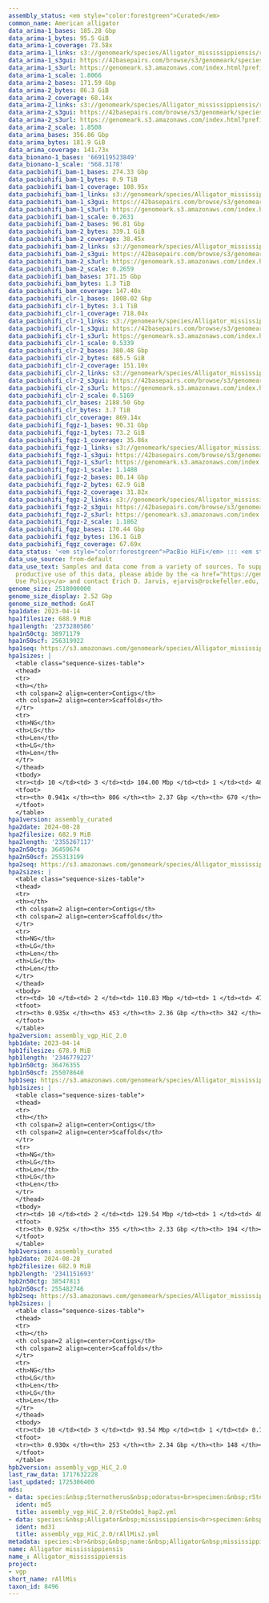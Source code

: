 ```yaml
---
assembly_status: <em style="color:forestgreen">Curated</em>
common_name: American alligator
data_arima-1_bases: 185.28 Gbp
data_arima-1_bytes: 95.5 GiB
data_arima-1_coverage: 73.58x
data_arima-1_links: s3://genomeark/species/Alligator_mississippiensis/rAllMis1/genomic_data/arima/<br>
data_arima-1_s3gui: https://42basepairs.com/browse/s3/genomeark/species/Alligator_mississippiensis/rAllMis1/genomic_data/arima/
data_arima-1_s3url: https://genomeark.s3.amazonaws.com/index.html?prefix=species/Alligator_mississippiensis/rAllMis1/genomic_data/arima/
data_arima-1_scale: 1.8066
data_arima-2_bases: 171.59 Gbp
data_arima-2_bytes: 86.3 GiB
data_arima-2_coverage: 68.14x
data_arima-2_links: s3://genomeark/species/Alligator_mississippiensis/rAllMis2/genomic_data/arima/<br>
data_arima-2_s3gui: https://42basepairs.com/browse/s3/genomeark/species/Alligator_mississippiensis/rAllMis2/genomic_data/arima/
data_arima-2_s3url: https://genomeark.s3.amazonaws.com/index.html?prefix=species/Alligator_mississippiensis/rAllMis2/genomic_data/arima/
data_arima-2_scale: 1.8508
data_arima_bases: 356.86 Gbp
data_arima_bytes: 181.9 GiB
data_arima_coverage: 141.73x
data_bionano-1_bases: '669119523849'
data_bionano-1_scale: '568.3178'
data_pacbiohifi_bam-1_bases: 274.33 Gbp
data_pacbiohifi_bam-1_bytes: 0.9 TiB
data_pacbiohifi_bam-1_coverage: 108.95x
data_pacbiohifi_bam-1_links: s3://genomeark/species/Alligator_mississippiensis/rAllMis1/genomic_data/pacbio_hifi/<br>
data_pacbiohifi_bam-1_s3gui: https://42basepairs.com/browse/s3/genomeark/species/Alligator_mississippiensis/rAllMis1/genomic_data/pacbio_hifi/
data_pacbiohifi_bam-1_s3url: https://genomeark.s3.amazonaws.com/index.html?prefix=species/Alligator_mississippiensis/rAllMis1/genomic_data/pacbio_hifi/
data_pacbiohifi_bam-1_scale: 0.2631
data_pacbiohifi_bam-2_bases: 96.81 Gbp
data_pacbiohifi_bam-2_bytes: 339.1 GiB
data_pacbiohifi_bam-2_coverage: 38.45x
data_pacbiohifi_bam-2_links: s3://genomeark/species/Alligator_mississippiensis/rAllMis2/genomic_data/pacbio_hifi/<br>
data_pacbiohifi_bam-2_s3gui: https://42basepairs.com/browse/s3/genomeark/species/Alligator_mississippiensis/rAllMis2/genomic_data/pacbio_hifi/
data_pacbiohifi_bam-2_s3url: https://genomeark.s3.amazonaws.com/index.html?prefix=species/Alligator_mississippiensis/rAllMis2/genomic_data/pacbio_hifi/
data_pacbiohifi_bam-2_scale: 0.2659
data_pacbiohifi_bam_bases: 371.15 Gbp
data_pacbiohifi_bam_bytes: 1.3 TiB
data_pacbiohifi_bam_coverage: 147.40x
data_pacbiohifi_clr-1_bases: 1808.02 Gbp
data_pacbiohifi_clr-1_bytes: 3.1 TiB
data_pacbiohifi_clr-1_coverage: 718.04x
data_pacbiohifi_clr-1_links: s3://genomeark/species/Alligator_mississippiensis/rAllMis1/genomic_data/pacbio_hifi/<br>
data_pacbiohifi_clr-1_s3gui: https://42basepairs.com/browse/s3/genomeark/species/Alligator_mississippiensis/rAllMis1/genomic_data/pacbio_hifi/
data_pacbiohifi_clr-1_s3url: https://genomeark.s3.amazonaws.com/index.html?prefix=species/Alligator_mississippiensis/rAllMis1/genomic_data/pacbio_hifi/
data_pacbiohifi_clr-1_scale: 0.5339
data_pacbiohifi_clr-2_bases: 380.48 Gbp
data_pacbiohifi_clr-2_bytes: 685.5 GiB
data_pacbiohifi_clr-2_coverage: 151.10x
data_pacbiohifi_clr-2_links: s3://genomeark/species/Alligator_mississippiensis/rAllMis2/genomic_data/pacbio_hifi/<br>
data_pacbiohifi_clr-2_s3gui: https://42basepairs.com/browse/s3/genomeark/species/Alligator_mississippiensis/rAllMis2/genomic_data/pacbio_hifi/
data_pacbiohifi_clr-2_s3url: https://genomeark.s3.amazonaws.com/index.html?prefix=species/Alligator_mississippiensis/rAllMis2/genomic_data/pacbio_hifi/
data_pacbiohifi_clr-2_scale: 0.5169
data_pacbiohifi_clr_bases: 2188.50 Gbp
data_pacbiohifi_clr_bytes: 3.7 TiB
data_pacbiohifi_clr_coverage: 869.14x
data_pacbiohifi_fqgz-1_bases: 90.31 Gbp
data_pacbiohifi_fqgz-1_bytes: 73.2 GiB
data_pacbiohifi_fqgz-1_coverage: 35.86x
data_pacbiohifi_fqgz-1_links: s3://genomeark/species/Alligator_mississippiensis/rAllMis1/genomic_data/pacbio_hifi/<br>
data_pacbiohifi_fqgz-1_s3gui: https://42basepairs.com/browse/s3/genomeark/species/Alligator_mississippiensis/rAllMis1/genomic_data/pacbio_hifi/
data_pacbiohifi_fqgz-1_s3url: https://genomeark.s3.amazonaws.com/index.html?prefix=species/Alligator_mississippiensis/rAllMis1/genomic_data/pacbio_hifi/
data_pacbiohifi_fqgz-1_scale: 1.1488
data_pacbiohifi_fqgz-2_bases: 80.14 Gbp
data_pacbiohifi_fqgz-2_bytes: 62.9 GiB
data_pacbiohifi_fqgz-2_coverage: 31.82x
data_pacbiohifi_fqgz-2_links: s3://genomeark/species/Alligator_mississippiensis/rAllMis2/genomic_data/pacbio_hifi/<br>
data_pacbiohifi_fqgz-2_s3gui: https://42basepairs.com/browse/s3/genomeark/species/Alligator_mississippiensis/rAllMis2/genomic_data/pacbio_hifi/
data_pacbiohifi_fqgz-2_s3url: https://genomeark.s3.amazonaws.com/index.html?prefix=species/Alligator_mississippiensis/rAllMis2/genomic_data/pacbio_hifi/
data_pacbiohifi_fqgz-2_scale: 1.1862
data_pacbiohifi_fqgz_bases: 170.44 Gbp
data_pacbiohifi_fqgz_bytes: 136.1 GiB
data_pacbiohifi_fqgz_coverage: 67.69x
data_status: '<em style="color:forestgreen">PacBio HiFi</em> ::: <em style="color:forestgreen">Arima</em>'
data_use_source: from-default
data_use_text: Samples and data come from a variety of sources. To support fair and
  productive use of this data, please abide by the <a href="https://genome10k.soe.ucsc.edu/data-use-policies/">Data
  Use Policy</a> and contact Erich D. Jarvis, ejarvis@rockefeller.edu, with any questions.
genome_size: 2518000000
genome_size_display: 2.52 Gbp
genome_size_method: GoAT
hpa1date: 2023-04-14
hpa1filesize: 688.9 MiB
hpa1length: '2373280586'
hpa1n50ctg: 38971179
hpa1n50scf: 256319922
hpa1seq: https://s3.amazonaws.com/genomeark/species/Alligator_mississippiensis/rAllMis1/assembly_curated/rSteOdo1.hap1.decon.20230414.fasta.gz
hpa1sizes: |
  <table class="sequence-sizes-table">
  <thead>
  <tr>
  <th></th>
  <th colspan=2 align=center>Contigs</th>
  <th colspan=2 align=center>Scaffolds</th>
  </tr>
  <tr>
  <th>NG</th>
  <th>LG</th>
  <th>Len</th>
  <th>LG</th>
  <th>Len</th>
  </tr>
  </thead>
  <tbody>
  <tr><td> 10 </td><td> 3 </td><td> 104.00 Mbp </td><td> 1 </td><td> 481.29 Mbp </td></tr><tr><td> 20 </td><td> 5 </td><td> 91.95 Mbp </td><td> 2 </td><td> 307.84 Mbp </td></tr><tr><td> 30 </td><td> 9 </td><td> 58.20 Mbp </td><td> 2 </td><td> 307.84 Mbp </td></tr><tr><td> 40 </td><td> 13 </td><td> 47.25 Mbp </td><td> 3 </td><td> 304.93 Mbp </td></tr><tr style="background-color:#cccccc;"><td> 50 </td><td> 19 </td><td style="background-color:#88ff88;"> 38.97 Mbp </td><td> 4 </td><td style="background-color:#88ff88;"> 256.32 Mbp </td></tr><tr><td> 60 </td><td> 26 </td><td> 32.96 Mbp </td><td> 5 </td><td> 221.19 Mbp </td></tr><tr><td> 70 </td><td> 36 </td><td> 21.29 Mbp </td><td> 7 </td><td> 101.56 Mbp </td></tr><tr><td> 80 </td><td> 50 </td><td> 13.56 Mbp </td><td> 10 </td><td> 77.99 Mbp </td></tr><tr><td> 90 </td><td> 84 </td><td> 2.69 Mbp </td><td> 13 </td><td> 67.96 Mbp </td></tr><tr><td> 100 </td><td> 0 </td><td>  </td><td> 0 </td><td>  </td></tr></tbody>
  <tfoot>
  <tr><th> 0.941x </th><th> 806 </th><th> 2.37 Gbp </th><th> 670 </th><th> 2.37 Gbp </th></tr>
  </tfoot>
  </table>
hpa1version: assembly_curated
hpa2date: 2024-08-28
hpa2filesize: 682.9 MiB
hpa2length: '2355267117'
hpa2n50ctg: 36459674
hpa2n50scf: 255313199
hpa2seq: https://s3.amazonaws.com/genomeark/species/Alligator_mississippiensis/rAllMis2/assembly_vgp_HiC_2.0/rAllMis2.HiC.hap1.20240828.fasta.gz
hpa2sizes: |
  <table class="sequence-sizes-table">
  <thead>
  <tr>
  <th></th>
  <th colspan=2 align=center>Contigs</th>
  <th colspan=2 align=center>Scaffolds</th>
  </tr>
  <tr>
  <th>NG</th>
  <th>LG</th>
  <th>Len</th>
  <th>LG</th>
  <th>Len</th>
  </tr>
  </thead>
  <tbody>
  <tr><td> 10 </td><td> 2 </td><td> 110.83 Mbp </td><td> 1 </td><td> 476.30 Mbp </td></tr><tr><td> 20 </td><td> 5 </td><td> 70.82 Mbp </td><td> 2 </td><td> 305.08 Mbp </td></tr><tr><td> 30 </td><td> 9 </td><td> 51.85 Mbp </td><td> 2 </td><td> 305.08 Mbp </td></tr><tr><td> 40 </td><td> 14 </td><td> 44.34 Mbp </td><td> 3 </td><td> 303.17 Mbp </td></tr><tr style="background-color:#cccccc;"><td> 50 </td><td> 20 </td><td style="background-color:#88ff88;"> 36.46 Mbp </td><td> 4 </td><td style="background-color:#88ff88;"> 255.31 Mbp </td></tr><tr><td> 60 </td><td> 27 </td><td> 33.15 Mbp </td><td> 5 </td><td> 220.95 Mbp </td></tr><tr><td> 70 </td><td> 37 </td><td> 20.82 Mbp </td><td> 8 </td><td> 83.46 Mbp </td></tr><tr><td> 80 </td><td> 50 </td><td> 15.69 Mbp </td><td> 11 </td><td> 74.23 Mbp </td></tr><tr><td> 90 </td><td> 87 </td><td> 2.56 Mbp </td><td> 15 </td><td> 36.63 Mbp </td></tr><tr><td> 100 </td><td> 0 </td><td>  </td><td> 0 </td><td>  </td></tr></tbody>
  <tfoot>
  <tr><th> 0.935x </th><th> 453 </th><th> 2.36 Gbp </th><th> 342 </th><th> 2.36 Gbp </th></tr>
  </tfoot>
  </table>
hpa2version: assembly_vgp_HiC_2.0
hpb1date: 2023-04-14
hpb1filesize: 678.9 MiB
hpb1length: '2346779227'
hpb1n50ctg: 36476355
hpb1n50scf: 255078640
hpb1seq: https://s3.amazonaws.com/genomeark/species/Alligator_mississippiensis/rAllMis1/assembly_curated/rSteOdo1.hap2.cur.20230414.fasta.gz
hpb1sizes: |
  <table class="sequence-sizes-table">
  <thead>
  <tr>
  <th></th>
  <th colspan=2 align=center>Contigs</th>
  <th colspan=2 align=center>Scaffolds</th>
  </tr>
  <tr>
  <th>NG</th>
  <th>LG</th>
  <th>Len</th>
  <th>LG</th>
  <th>Len</th>
  </tr>
  </thead>
  <tbody>
  <tr><td> 10 </td><td> 2 </td><td> 129.54 Mbp </td><td> 1 </td><td> 486.60 Mbp </td></tr><tr><td> 20 </td><td> 5 </td><td> 78.28 Mbp </td><td> 2 </td><td> 307.64 Mbp </td></tr><tr><td> 30 </td><td> 9 </td><td> 54.97 Mbp </td><td> 2 </td><td> 307.64 Mbp </td></tr><tr><td> 40 </td><td> 14 </td><td> 41.12 Mbp </td><td> 3 </td><td> 303.74 Mbp </td></tr><tr style="background-color:#cccccc;"><td> 50 </td><td> 21 </td><td style="background-color:#88ff88;"> 36.48 Mbp </td><td> 4 </td><td style="background-color:#88ff88;"> 255.08 Mbp </td></tr><tr><td> 60 </td><td> 28 </td><td> 30.27 Mbp </td><td> 5 </td><td> 220.92 Mbp </td></tr><tr><td> 70 </td><td> 37 </td><td> 23.89 Mbp </td><td> 7 </td><td> 90.02 Mbp </td></tr><tr><td> 80 </td><td> 51 </td><td> 13.56 Mbp </td><td> 11 </td><td> 75.95 Mbp </td></tr><tr><td> 90 </td><td> 93 </td><td> 2.46 Mbp </td><td> 15 </td><td> 38.74 Mbp </td></tr><tr><td> 100 </td><td> 0 </td><td>  </td><td> 0 </td><td>  </td></tr></tbody>
  <tfoot>
  <tr><th> 0.925x </th><th> 355 </th><th> 2.33 Gbp </th><th> 194 </th><th> 2.35 Gbp </th></tr>
  </tfoot>
  </table>
hpb1version: assembly_curated
hpb2date: 2024-08-28
hpb2filesize: 682.9 MiB
hpb2length: '2341151693'
hpb2n50ctg: 38547813
hpb2n50scf: 255482746
hpb2seq: https://s3.amazonaws.com/genomeark/species/Alligator_mississippiensis/rAllMis2/assembly_vgp_HiC_2.0/rAllMis2.HiC.hap2.20240828.fasta.gz
hpb2sizes: |
  <table class="sequence-sizes-table">
  <thead>
  <tr>
  <th></th>
  <th colspan=2 align=center>Contigs</th>
  <th colspan=2 align=center>Scaffolds</th>
  </tr>
  <tr>
  <th>NG</th>
  <th>LG</th>
  <th>Len</th>
  <th>LG</th>
  <th>Len</th>
  </tr>
  </thead>
  <tbody>
  <tr><td> 10 </td><td> 3 </td><td> 93.54 Mbp </td><td> 1 </td><td> 0.77 Gbp </td></tr><tr><td> 20 </td><td> 5 </td><td> 78.26 Mbp </td><td> 1 </td><td> 0.77 Gbp </td></tr><tr><td> 30 </td><td> 9 </td><td> 65.81 Mbp </td><td> 1 </td><td> 0.77 Gbp </td></tr><tr><td> 40 </td><td> 14 </td><td> 47.41 Mbp </td><td> 2 </td><td> 305.71 Mbp </td></tr><tr style="background-color:#cccccc;"><td> 50 </td><td> 20 </td><td style="background-color:#88ff88;"> 38.55 Mbp </td><td> 3 </td><td style="background-color:#88ff88;"> 255.48 Mbp </td></tr><tr><td> 60 </td><td> 27 </td><td> 34.26 Mbp </td><td> 4 </td><td> 220.86 Mbp </td></tr><tr><td> 70 </td><td> 35 </td><td> 26.91 Mbp </td><td> 7 </td><td> 83.76 Mbp </td></tr><tr><td> 80 </td><td> 49 </td><td> 14.71 Mbp </td><td> 10 </td><td> 75.68 Mbp </td></tr><tr><td> 90 </td><td> 83 </td><td> 3.43 Mbp </td><td> 14 </td><td> 39.51 Mbp </td></tr><tr><td> 100 </td><td> 0 </td><td>  </td><td> 0 </td><td>  </td></tr></tbody>
  <tfoot>
  <tr><th> 0.930x </th><th> 253 </th><th> 2.34 Gbp </th><th> 148 </th><th> 2.34 Gbp </th></tr>
  </tfoot>
  </table>
hpb2version: assembly_vgp_HiC_2.0
last_raw_data: 1717632228
last_updated: 1725306400
mds:
- data: species:&nbsp;Sternotherus&nbsp;odoratus<br>specimen:&nbsp;rSteOdo1<br>projects:&nbsp;<br>&nbsp;&nbsp;-&nbsp;vgp<br>haplotype_to_curate:&nbsp;hap2<br>hap1:&nbsp;s3://genomeark/species/Sternotherus_odoratus/rSteOdo1/assembly_vgp_HiC_2.0/rSteOdo1.HiC.hap1.20230208.fasta.gz<br>hap2:&nbsp;s3://genomeark/species/Sternotherus_odoratus/rSteOdo1/assembly_vgp_HiC_2.0/rSteOdo1.HiC.hap2.20230208.fasta.gz<br>pretext_hap1:&nbsp;s3://genomeark/species/Sternotherus_odoratus/rSteOdo1/assembly_vgp_HiC_2.0/evaluation/hap1/pretext/rSteOdo1_hap1__s2_heatmap.pretext<br>pretext_hap2:&nbsp;s3://genomeark/species/Sternotherus_odoratus/rSteOdo1/assembly_vgp_HiC_2.0/evaluation/hap2/pretext/rSteOdo1_hap2__s2_heatmap.pretext<br>kmer_spectra_img:&nbsp;s3://genomeark/species/Sternotherus_odoratus/rSteOdo1/assembly_vgp_HiC_2.0/evaluation/merqury/rSteOdo1_png/<br>pacbio_read_dir:&nbsp;s3://genomeark/species/Sternotherus_odoratus/rSteOdo1/genomic_data/pacbio_hifi/<br>pacbio_read_type:&nbsp;hifi<br>bionano_cmap_dir:&nbsp;s3://genomeark/species/Sternotherus_odoratus/rSteOdo1/genomic_data/bionano/<br>hic_read_dir:&nbsp;s3://genomeark/species/Sternotherus_odoratus/rSteOdo1/genomic_data/arima/<br>pipeline:<br>&nbsp;&nbsp;-&nbsp;hifiasm&nbsp;(0.16.1+galaxy4)<br>&nbsp;&nbsp;-&nbsp;solve&nbsp;(3.7)<br>&nbsp;&nbsp;-&nbsp;yahs&nbsp;(1.2a.2+galaxy0)<br>assembled_by_group:&nbsp;Rockefeller<br>notes:&nbsp;This&nbsp;was&nbsp;a&nbsp;hifiasm-HiC&nbsp;assembly&nbsp;of&nbsp;rSteOdo1,&nbsp;resulting&nbsp;in&nbsp;two&nbsp;complete&nbsp;haplotypes.&nbsp;This&nbsp;individual&nbsp;had&nbsp;bionano&nbsp;data.&nbsp;HiC&nbsp;scaffolding&nbsp;was&nbsp;performed&nbsp;with&nbsp;yahs.&nbsp;The&nbsp;HiC&nbsp;prep&nbsp;was&nbsp;Arima&nbsp;kit&nbsp;2.&nbsp;The&nbsp;kmer&nbsp;spectra&nbsp;indicates&nbsp;a&nbsp;homogametic&nbsp;specimen.&nbsp;We&nbsp;are&nbsp;submitting&nbsp;haplotype&nbsp;2&nbsp;for&nbsp;curation.&nbsp;MitoHiFi&nbsp;was&nbsp;run&nbsp;on&nbsp;the&nbsp;raw&nbsp;reads,&nbsp;but&nbsp;a&nbsp;full&nbsp;mitogenome&nbsp;could&nbsp;not&nbsp;be&nbsp;recovered.&nbsp;
  ident: md5
  title: assembly_vgp_HiC_2.0/rSteOdo1_hap2.yml
- data: species:&nbsp;Alligator&nbsp;mississippiensis<br>specimen:&nbsp;rAllMis2<br>projects:&nbsp;<br>&nbsp;&nbsp;-&nbsp;vgp<br>data_location:&nbsp;S3<br>release_to:&nbsp;S3<br>combine_for_curation:&nbsp;true<br>hap1:&nbsp;s3://genomeark/species/Alligator_mississippiensis/rAllMis2/assembly_vgp_HiC_2.0/rAllMis2.HiC.hap1.20240828.fasta.gz<br>hap2:&nbsp;s3://genomeark/species/Alligator_mississippiensis/rAllMis2/assembly_vgp_HiC_2.0/rAllMis2.HiC.hap2.20240828.fasta.gz<br>pretext_hap1:&nbsp;s3://genomeark/species/Alligator_mississippiensis/rAllMis2/assembly_vgp_HiC_2.0/evaluation/hap1/pretext/rAllMis2_hap1_s2.pretext<br>pretext_hap2:&nbsp;s3://genomeark/species/Alligator_mississippiensis/rAllMis2/assembly_vgp_HiC_2.0/evaluation/hap2/pretext/rAllMis2_hap2_s2.pretext<br>kmer_spectra_img:&nbsp;s3://genomeark/species/Alligator_mississippiensis/rAllMis2/assembly_vgp_HiC_2.0/evaluation/merqury/rAllMis2_png/<br>pacbio_read_type:&nbsp;hifi<br>pipeline:&nbsp;<br>&nbsp;&nbsp;-&nbsp;hifiasm&nbsp;(0.19.8+galaxy0)<br>&nbsp;&nbsp;-&nbsp;yahs&nbsp;(1.2a.2+galaxy1)<br>notes:&nbsp;This&nbsp;was&nbsp;a&nbsp;Hifiasm-HiC&nbsp;assembly&nbsp;of&nbsp;rAllMis2,&nbsp;resulting&nbsp;in&nbsp;two&nbsp;complete&nbsp;haplotypes.&nbsp;The&nbsp;HiC&nbsp;data&nbsp;was&nbsp;Arima&nbsp;v2&nbsp;using&nbsp;the&nbsp;Swift-IDT&nbsp;library&nbsp;prep&nbsp;kit.&nbsp;The&nbsp;assembly&nbsp;was&nbsp;performed&nbsp;on&nbsp;usegalaxy.eu&nbsp;infrastructure&nbsp;by&nbsp;Saim&nbsp;Momin.&nbsp;The&nbsp;data&nbsp;for&nbsp;this&nbsp;individual&nbsp;was&nbsp;originally&nbsp;named&nbsp;rAllMis1,&nbsp;but&nbsp;has&nbsp;been&nbsp;renamed&nbsp;to&nbsp;rAllMis2.&nbsp;
  ident: md31
  title: assembly_vgp_HiC_2.0/rAllMis2.yml
metadata: species:<br>&nbsp;&nbsp;name:&nbsp;Alligator&nbsp;mississippiensis<br>&nbsp;&nbsp;individuals:<br>&nbsp;&nbsp;-&nbsp;short_name:&nbsp;rAllMis1<br>&nbsp;&nbsp;short_name:&nbsp;rAllMis<br>&nbsp;&nbsp;taxon_id:&nbsp;8496<br>&nbsp;&nbsp;common_name:&nbsp;American&nbsp;alligator<br>&nbsp;&nbsp;genome_size:&nbsp;2518000000<br>&nbsp;&nbsp;genome_size_method:&nbsp;GoAT<br>&nbsp;&nbsp;order:<br>&nbsp;&nbsp;&nbsp;&nbsp;name:&nbsp;Crocodylia<br>&nbsp;&nbsp;family:<br>&nbsp;&nbsp;&nbsp;&nbsp;name:&nbsp;Alligatoridae<br>&nbsp;&nbsp;project:&nbsp;[&nbsp;vgp&nbsp;]<br>
name: Alligator mississippiensis
name_: Alligator_mississippiensis
project:
- vgp
short_name: rAllMis
taxon_id: 8496
---
```

